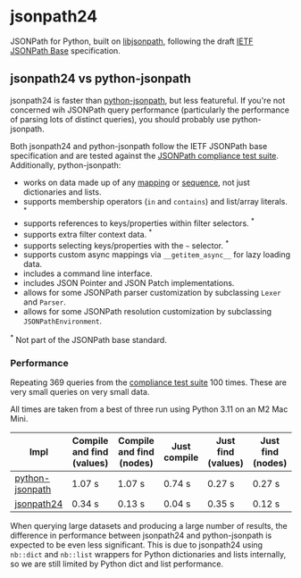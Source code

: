 # jsonpath24

JSONPath for Python, built on [libjsonpath](https://github.com/jg-rp/libjsonpath), following the draft [IETF JSONPath Base](https://datatracker.ietf.org/doc/html/draft-ietf-jsonpath-base-21) specification.

## jsonpath24 vs python-jsonpath

jsonpath24 is faster than [python-jsonpath](https://github.com/jg-rp/python-jsonpath), but less featureful. If you're not concerned wih JSONPath query performance (particularly the performance of parsing lots of distinct queries), you should probably use python-jsonpath.

Both jsonpath24 and python-jsonpath follow the IETF JSONPath base specification and are tested against the [JSONPath compliance test suite](https://github.com/jsonpath-standard/jsonpath-compliance-test-suite). Additionally, python-jsonpath:

- works on data made up of any [mapping](https://docs.python.org/3/glossary.html#term-mapping) or [sequence](https://docs.python.org/3/glossary.html#term-sequence), not just dictionaries and lists.
- supports membership operators (`in` and `contains`) and list/array literals. <sup>\*</sup>
- supports references to keys/properties within filter selectors. <sup>\*</sup>
- supports extra filter context data. <sup>\*</sup>
- supports selecting keys/properties with the `~` selector. <sup>\*</sup>
- supports custom async mappings via `__getitem_async__` for lazy loading data.
- includes a command line interface.
- includes JSON Pointer and JSON Patch implementations.
- allows for some JSONPath parser customization by subclassing `Lexer` and `Parser`.
- allows for some JSONPath resolution customization by subclassing `JSONPathEnvironment`.

<sup>\*</sup> Not part of the JSONPath base standard.

### Performance

Repeating 369 queries from the [compliance test suite](https://github.com/jsonpath-standard/jsonpath-compliance-test-suite) 100 times. These are very small queries on very small data.

All times are taken from a best of three run using Python 3.11 on an M2 Mac Mini.

| Impl                                                        | Compile and find (values) | Compile and find (nodes) | Just compile | Just find (values) | Just find (nodes) |
| ----------------------------------------------------------- | ------------------------- | ------------------------ | ------------ | ------------------ | ----------------- |
| [python-jsonpath](https://github.com/jg-rp/python-jsonpath) | 1.07 s                    | 1.07 s                   | 0.74 s       | 0.27 s             | 0.27 s            |
| [jsonpath24](https://github.com/jg-rp/jsonpath24)           | 0.34 s                    | 0.13 s                   | 0.04 s       | 0.35 s             | 0.12 s            |

When querying large datasets and producing a large number of results, the difference in performance between jsonpath24 and python-jsonpath is expected to be even less significant. This is due to jsonpath24 using `nb::dict` and `nb::list` wrappers for Python dictionaries and lists internally, so we are still limited by Python dict and list performance.
